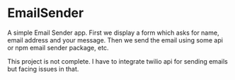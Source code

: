 # EmailSender
A simple Email Sender app. First we display a form which asks for name, email address and your message.
Then we send the email using some api or npm email sender package, etc.

This project is not complete. I have to integrate twilio api for sending emails but facing issues in that.
